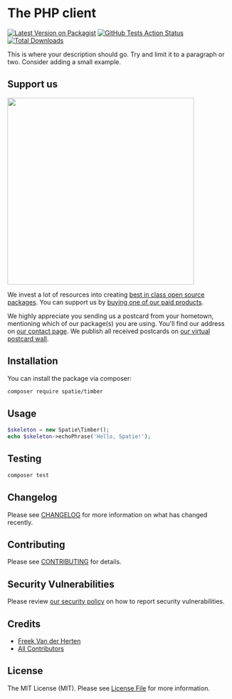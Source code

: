 # The PHP client

[![Latest Version on Packagist](https://img.shields.io/packagist/v/spatie/timber.svg?style=flat-square)](https://packagist.org/packages/spatie/timber)
[![GitHub Tests Action Status](https://img.shields.io/github/workflow/status/spatie/timber/run-tests?label=tests)](https://github.com/spatie/timber/actions?query=workflow%3Arun-tests+branch%3Amaster)
[![Total Downloads](https://img.shields.io/packagist/dt/spatie/timber.svg?style=flat-square)](https://packagist.org/packages/spatie/timber)


This is where your description should go. Try and limit it to a paragraph or two. Consider adding a small example.

## Support us

[<img src="https://github-ads.s3.eu-central-1.amazonaws.com/package-skeleton-php.jpg?t=1" width="419px" />](https://spatie.be/github-ad-click/package-skeleton-php)

We invest a lot of resources into creating [best in class open source packages](https://spatie.be/open-source). You can support us by [buying one of our paid products](https://spatie.be/open-source/support-us).

We highly appreciate you sending us a postcard from your hometown, mentioning which of our package(s) you are using. You'll find our address on [our contact page](https://spatie.be/about-us). We publish all received postcards on [our virtual postcard wall](https://spatie.be/open-source/postcards).

## Installation

You can install the package via composer:

```bash
composer require spatie/timber
```

## Usage

``` php
$skeleton = new Spatie\Timber();
echo $skeleton->echoPhrase('Hello, Spatie!');
```

## Testing

``` bash
composer test
```

## Changelog

Please see [CHANGELOG](CHANGELOG.md) for more information on what has changed recently.

## Contributing

Please see [CONTRIBUTING](.github/CONTRIBUTING.md) for details.

## Security Vulnerabilities

Please review [our security policy](../../security/policy) on how to report security vulnerabilities.

## Credits

- [Freek Van der Herten](https://github.com/freekmurze)
- [All Contributors](../../contributors)

## License

The MIT License (MIT). Please see [License File](LICENSE.md) for more information.
